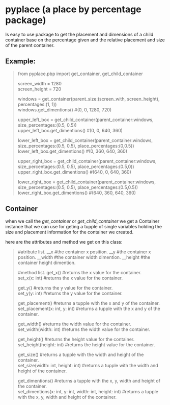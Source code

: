 # pyplace (a place by percentage package)
Is easy to use package to get the placement and dimensions of a child container base on the percentage given and the relative placement and size of the parent container.

## Example:
> from pyplace.pbp import get_container, get_child_container
> 
> screen_width = 1280 <br>
> screen_height = 720
> 
> windows = get_container(parent_size:(screen_with, screen_height), percentages:(1, 1)) <br>
> windows.get_dimentions() #(0, 0, 1280, 720)
> 
> upper_left_box = get_child_container(parent_container:windows, size_percentages:(0.5, 0.5)) <br>
> upper_left_box.get_dimentions() #(0, 0, 640, 360)
> 
> lower_left_box = get_child_container(parent_container:windows, size_percentages:(0.5, 0.5), place_percentages:(0,0.5)) <br>
> lower_left_box.get_dimentions() #(0, 360, 640, 360)
> 
> upper_right_box = get_child_container(parent_container:windows, size_percentages:(0.5, 0.5), place_percentages:(0.5,0)) <br>
> upper_right_box.get_dimentions() #(640, 0, 640, 360)
> 
> lower_right_box = get_child_container(parent_container:windows, size_percentages:(0.5, 0.5), place_percentages:(0.5,0.5)) <br>
> lower_right_box.get_dimentions() #(640, 360, 640, 360)


## Container
when we call the *get_container* or *get_child_container* we get a Container instance that we can use for geting a tupple of single variables holding the size and placement information for the container we created.

here are the attributes and method we get on this class:
> #atribute list.
> __x       #the container x position.
> __y       #the container x position.
> __width   #the container width dimention.
> __height  #the container height dimention.
>
> #method list.
> get_x()           #returns the x value for the container. <br>
> set_x(x: int)     #returns the x value for the container.
>
> get_y()           #returns the y value for the container. <br>
> set_y(y: int)     #returns the y value for the container.
>
> get_placement()   #returns a tupple with the x and y of the container. <br>
> set_placement(x: int, y: int)   #returns a tupple with the x and y of the container.
>
> get_width()       #returns the width value for the container. <br>
> set_width(width: int)       #returns the width value for the container.
>
> get_height()      #returns the height value for the container. <br>
> set_height(height: int)      #returns the height value for the container.
>
> get_size()        #returns a tupple with the width and height of the container. <br>
> set_size(width: int, height: int)        #returns a tupple with the width and height of the container.
>
> get_dimentions()  #returns a tupple with the x, y, width and height of the container. <br>
> set_dimentions(x: int, y: int, width: int, height: int)  #returns a tupple with the x, y, width and height of the container.

